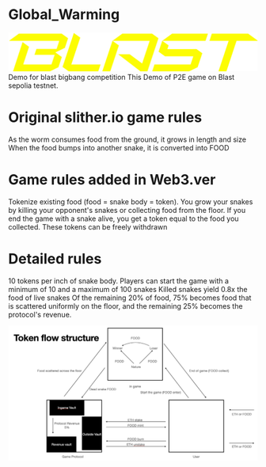 # Global_Warming
![alt text](./readme_img/BLASTbrandkit.png)
Demo for blast bigbang competition
This Demo of P2E game on Blast sepolia testnet.

# Original slither.io game rules
As the worm consumes food from the ground, it grows in length and size
When the food bumps into another snake, it is converted into FOOD

# Game rules added in Web3.ver
Tokenize existing food (food = snake body = token).
You grow your snakes by killing your opponent's snakes or 
collecting food from the floor.
If you end the game with a snake alive, you get a token equal to the food you collected.
These tokens can be freely withdrawn

# Detailed rules
10 tokens per inch of snake body.
Players can start the game with a minimum of 10 and a maximum of 100 snakes
Killed snakes yield 0.8x the food of live snakes
Of the remaining 20% of food, 75% becomes food that is scattered 
uniformly on the floor, and the remaining 25% becomes the protocol's revenue.

![alt text](./readme_img/Token_flow.png)